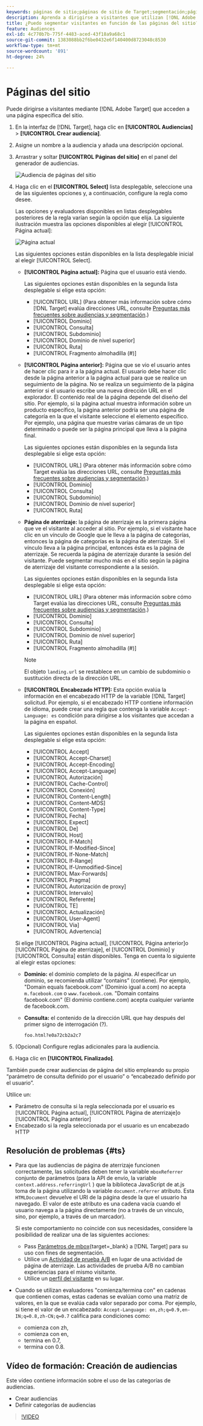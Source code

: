 ```yaml
---
keywords: páginas de sitio;páginas de sitio de Target;segmentación;página actual;página actual de Target;página anterior de Target;página de aterrizaje;página de aterrizaje de Target;encabezado http
description: Aprenda a dirigirse a visitantes que utilizan [!DNL Adobe Target] que se encuentran en una página específica del sitio.
title: ¿Puedo segmentar visitantes en función de las páginas del sitio?
feature: Audiences
exl-id: 4c770b7b-775f-4483-aced-43f18a9a68c1
source-git-commit: 1383088bb2f6be0432e6f140400d8723048c8530
workflow-type: tm+mt
source-wordcount: '891'
ht-degree: 24%

---
```


# Páginas del sitio

Puede dirigirse a visitantes mediante [!DNL Adobe Target] que acceden a una página específica del sitio.

1. En la interfaz de [!DNL Target], haga clic en **[!UICONTROL Audiencias]** > **[!UICONTROL Crear audiencia]**.
1. Asigne un nombre a la audiencia y añada una descripción opcional.
1. Arrastrar y soltar **[!UICONTROL Páginas del sitio]** en el panel del generador de audiencias.

   ![Audiencia de páginas del sitio](assets/target_site_pages.png)

1. Haga clic en el **[!UICONTROL Select]** lista desplegable, seleccione una de las siguientes opciones y, a continuación, configure la regla como desee.

   Las opciones y evaluadores disponibles en listas desplegables posteriores de la regla varían según la opción que elija. La siguiente ilustración muestra las opciones disponibles al elegir [!UICONTROL Página actual]:

   ![Página actual](assets/current-page.png)

   Las siguientes opciones están disponibles en la lista desplegable inicial al elegir [!UICONTROL Select].

   * **[!UICONTROL Página actual]:** Página que el usuario está viendo.

      Las siguientes opciones están disponibles en la segunda lista desplegable si elige esta opción:

      * [!UICONTROL URL] (Para obtener más información sobre cómo [!DNL Target] evalúa direcciones URL, consulte [Preguntas más frecuentes sobre audiencias y segmentación](/help/main/c-target/c-troubleshooting-targets-and-audiences/troubleshooting-targets-and-audiences.md).)
      * [!UICONTROL Dominio]
      * [!UICONTROL Consulta]
      * [!UICONTROL Subdominio]
      * [!UICONTROL Dominio de nivel superior]
      * [!UICONTROL Ruta]
      * [!UICONTROL Fragmento almohadilla (#)]
   * **[!UICONTROL Página anterior]:** Página que se vio el usuario antes de hacer clic para ir a la página actual. El usuario debe hacer clic desde la página anterior a la página actual para que se realice un seguimiento de la página. No se realiza un seguimiento de la página anterior si el usuario escribe una nueva dirección URL en el explorador. El contenido real de la página depende del diseño del sitio. Por ejemplo, si la página actual muestra información sobre un producto específico, la página anterior podría ser una página de categoría en la que el visitante seleccione el elemento específico. Por ejemplo, una página que muestre varias cámaras de un tipo determinado o puede ser la página principal que lleva a la página final.

      Las siguientes opciones están disponibles en la segunda lista desplegable si elige esta opción:

      * [!UICONTROL URL] (Para obtener más información sobre cómo Target evalúa las direcciones URL, consulte [Preguntas más frecuentes sobre audiencias y segmentación](/help/main/c-target/c-troubleshooting-targets-and-audiences/troubleshooting-targets-and-audiences.md).)
      * [!UICONTROL Dominio]
      * [!UICONTROL Consulta]
      * [!UICONTROL Subdominio]
      * [!UICONTROL Dominio de nivel superior]
      * [!UICONTROL Ruta]
   * **Página de aterrizaje:** la página de aterrizaje es la primera página que ve el visitante al acceder al sitio. Por ejemplo, si el visitante hace clic en un vínculo de Google que le lleva a la página de categorías, entonces la página de categorías es la página de aterrizaje. Si el vínculo lleva a la página principal, entonces ésta es la página de aterrizaje. Se recuerda la página de aterrizaje durante la sesión del visitante. Puede segmentar mucho más en el sitio según la página de aterrizaje del visitante correspondiente a la sesión.

      Las siguientes opciones están disponibles en la segunda lista desplegable si elige esta opción:

      * [!UICONTROL URL] (Para obtener más información sobre cómo Target evalúa las direcciones URL, consulte [Preguntas más frecuentes sobre audiencias y segmentación](/help/main/c-target/c-troubleshooting-targets-and-audiences/troubleshooting-targets-and-audiences.md).)
      * [!UICONTROL Dominio]
      * [!UICONTROL Consulta]
      * [!UICONTROL Subdominio]
      * [!UICONTROL Dominio de nivel superior]
      * [!UICONTROL Ruta]
      * [!UICONTROL Fragmento almohadilla (#)]

      >[!NOTE]
      >
      >El objeto `landing.url` se restablece en un cambio de subdominio o sustitución directa de la dirección URL.

   * **[!UICONTROL Encabezado HTTP]:** Esta opción evalúa la información en el encabezado HTTP de la variable [!DNL Target] solicitud. Por ejemplo, si el encabezado HTTP contiene información de idioma, puede crear una regla que contenga la variable `Accept-Language: es` condición para dirigirse a los visitantes que accedan a la página en español.

      Las siguientes opciones están disponibles en la segunda lista desplegable si elige esta opción:

      * [!UICONTROL Accept]
      * [!UICONTROL Accept-Charset]
      * [!UICONTROL Accept-Encoding]
      * [!UICONTROL Accept-Language]
      * [!UICONTROL Autorización]
      * [!UICONTROL Cache-Control]
      * [!UICONTROL Conexión]
      * [!UICONTROL Content-Length]
      * [!UICONTROL Content-MDS]
      * [!UICONTROL Content-Type]
      * [!UICONTROL Fecha]
      * [!UICONTROL Expect]
      * [!UICONTROL De]
      * [!UICONTROL Host]
      * [!UICONTROL If-Match]
      * [!UICONTROL If-Modified-Since]
      * [!UICONTROL If-None-Match]
      * [!UICONTROL If-Range]
      * [!UICONTROL If-Unmodified-Since]
      * [!UICONTROL Max-Forwards]
      * [!UICONTROL Pragma]
      * [!UICONTROL Autorización de proxy]
      * [!UICONTROL Intervalo]
      * [!UICONTROL Referente]
      * [!UICONTROL TE]
      * [!UICONTROL Actualización]
      * [!UICONTROL User-Agent]
      * [!UICONTROL Via]
      * [!UICONTROL Advertencia]

   Si elige [!UICONTROL Página actual], [!UICONTROL Página anterior]o [!UICONTROL Página de aterrizaje], el [!UICONTROL Dominio] y [!UICONTROL Consulta] están disponibles. Tenga en cuenta lo siguiente al elegir estas opciones:

   * **Dominio:** el dominio completo de la página. Al especificar un dominio, se recomienda utilizar “contains” (contiene). Por ejemplo, &quot;Domain equals facebook.com&quot; (Dominio igual a.com) no acepta `m.facebook.com` o `www.facebook.com`. &quot;Domain contains facebook.com&quot; (El dominio contiene.com) acepta cualquier variante de facebook.com.
   * **Consulta:** el contenido de la dirección URL que hay después del primer signo de interrogación (?).

      `foo.html?e0a72cb2a2c7`





1. (Opcional) Configure reglas adicionales para la audiencia.
1. Haga clic en **[!UICONTROL Finalizado]**.

También puede crear audiencias de página del sitio empleando su propio “parámetro de consulta definido por el usuario” o “encabezado definido por el usuario”.

Utilice un:

* Parámetro de consulta si la regla seleccionada por el usuario es [!UICONTROL Página actual], [!UICONTROL Página de aterrizaje]o [!UICONTROL Página anterior]
* Encabezado si la regla seleccionada por el usuario es un encabezado HTTP

## Resolución de problemas {#ts}

* Para que las audiencias de página de aterrizaje funcionen correctamente, las solicitudes deben tener la variable `mboxReferrer` conjunto de parámetros (para la API de envío, la variable `context.address.referringUrl` ) que la biblioteca JavaScript de at.js toma de la página utilizando la variable `document.referrer` atributo. Esta `HTMLDocument` devuelve el URI de la página desde la que el usuario ha navegado. El valor de este atributo es una cadena vacía cuando el usuario navega a la página directamente (no a través de un vínculo, sino, por ejemplo, a través de un marcador).

   Si este comportamiento no coincide con sus necesidades, considere la posibilidad de realizar una de las siguientes acciones:

   * Pass [Parámetros de mbox](https://experienceleague.corp.adobe.com/docs/target-dev/developer/client-side/global-mbox/pass-parameters-to-global-mbox.html){target=_blank} a [!DNL Target] para su uso con fines de segmentación.
   * Utilice un [Actividad de prueba A/B](/help/main/c-activities/t-test-ab/test-ab.md) en lugar de una actividad de página de aterrizaje. Las actividades de prueba A/B no cambian experiencias para el mismo visitante.
   * Utilice un [perfil del visitante](/help/main/c-target/c-audiences/c-target-rules/visitor-profile.md) en su lugar.

* Cuando se utilizan evaluadores &quot;comienza/termina con&quot; en cadenas que contienen comas, estas cadenas se evalúan como una matriz de valores, en la que se evalúa cada valor separado por coma. Por ejemplo, si tiene el valor de un encabezado: `Accept-Language: en,zh;q=0.9,en-IN;q=0.8,zh-CN;q=0.7` califica para condiciones como:
   * comienza con zh,
   * comienza con en,
   * termina en 0.7,
   * termina con 0.8.

## Vídeo de formación: Creación de audiencias

Este vídeo contiene información sobre el uso de las categorías de audiencias.

* Crear audiencias
* Definir categorías de audiencias

>[!VIDEO](https://video.tv.adobe.com/v/17392)
